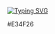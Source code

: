 [![Typing SVG](https://readme-typing-svg.demolab.com?font=Fira+Code&size=30&pause=1000&color=3DBAF7&width=435&lines=Hi!+i'm+Hwan)](https://git.io/typing-svg)

#E34F26
<!--
**Hwan1002/Hwan1002** is a ✨ _special_ ✨ repository because its `README.md` (this file) appears on your GitHub profile.

Here are some ideas to get you started:

- 🔭 I’m currently working on ...
- 🌱 I’m currently learning ...
- 👯 I’m looking to collaborate on ...
- 🤔 I’m looking for help with ...
- 💬 Ask me about ...
- 📫 How to reach me: ...
- 😄 Pronouns: ...
- ⚡ Fun fact: ...
-->

